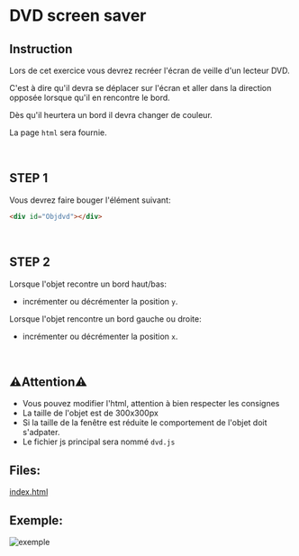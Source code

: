 # DVD screen saver


## Instruction


Lors de cet exercice vous devrez recréer l'écran de veille d'un lecteur DVD.

C'est à dire qu'il devra se déplacer sur l'écran et aller dans la direction opposée lorsque qu'il en rencontre le bord.

Dès qu'il heurtera un bord il devra changer de couleur.

La page `html` sera fournie.

<br>

## STEP 1

Vous devrez faire bouger l'élément suivant:
```html
<div id="Objdvd"></div>
```

<br>

## STEP 2

Lorsque l'objet recontre un bord haut/bas:
* incrémenter ou décrémenter la position ``y``.

Lorsque l'objet rencontre un bord gauche ou droite:

* incrémenter ou décrémenter la position ``x``.

<br>

## ⚠️Attention⚠️


* Vous pouvez modifier l'html, attention à bien respecter les consignes
* La taille de l'objet est de 300x300px
* Si la taille de la fenêtre est réduite le comportement de l'objet doit s'adpater.
* Le fichier js principal sera nommé ``dvd.js``





## Files:

[index.html](https://github.com/Lyon-Ynov-Campus/YTrack/blob/master/subjects/exo-exam-challenge-js/dvd/dvd.html)


## Exemple:
![exemple](https://i.imgur.com/ejk0zmg.gif)
